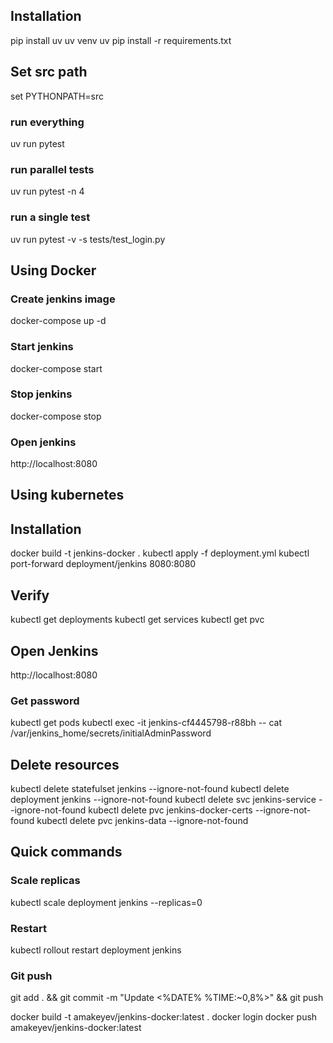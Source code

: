 ## Installation
pip install uv
uv venv
uv pip install -r requirements.txt

## Set src path
set PYTHONPATH=src

### run everything
uv run pytest 

### run parallel tests
uv run pytest -n 4

### run a single test
uv run pytest -v -s tests/test_login.py 

## Using Docker

### Create jenkins image
docker-compose up -d

### Start jenkins
docker-compose start

### Stop jenkins
docker-compose stop

### Open jenkins
http://localhost:8080

## Using kubernetes
## Installation
docker build -t jenkins-docker .
kubectl apply -f deployment.yml
kubectl port-forward deployment/jenkins 8080:8080

## Verify
kubectl get deployments
kubectl get services
kubectl get pvc

## Open Jenkins
http://localhost:8080

### Get password
kubectl get pods
kubectl exec -it jenkins-cf4445798-r88bh -- cat /var/jenkins_home/secrets/initialAdminPassword

## Delete resources
kubectl delete statefulset jenkins --ignore-not-found
kubectl delete deployment jenkins --ignore-not-found
kubectl delete svc jenkins-service --ignore-not-found
kubectl delete pvc jenkins-docker-certs --ignore-not-found
kubectl delete pvc jenkins-data --ignore-not-found

## Quick commands
### Scale replicas
kubectl scale deployment jenkins --replicas=0

### Restart
kubectl rollout restart deployment jenkins

### Git push
git add . && git commit -m "Update <%DATE% %TIME:~0,8%>" && git push


docker build -t amakeyev/jenkins-docker:latest .
docker login
docker push amakeyev/jenkins-docker:latest
